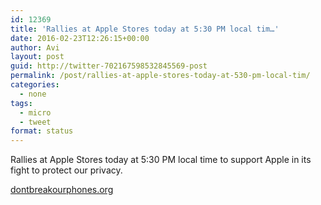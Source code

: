 ```yaml
---
id: 12369
title: 'Rallies at Apple Stores today at 5:30 PM local tim…'
date: 2016-02-23T12:26:15+00:00
author: Avi
layout: post
guid: http://twitter-702167598532845569-post
permalink: /post/rallies-at-apple-stores-today-at-530-pm-local-tim/
categories:
  - none
tags:
  - micro
  - tweet
format: status
---
```

Rallies at Apple Stores today at 5:30 PM local time to support Apple in its fight to protect our privacy.

[dontbreakourphones.org](https://www.dontbreakourphones.org/)